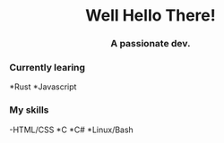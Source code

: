 <h1 align="center"> Well Hello There!</h1>
<h3 align="center">A passionate dev.</h3>

<p>
<h3>Currently learing</h3>
*Rust
*Javascript
<h3>My skills</h3>
-HTML/CSS
*C
*C#
*Linux/Bash
</p>

<!--
**Masuwuked/masuwuked** is a ✨ _special_ ✨ repository because its `README.md` (this file) appears on your GitHub profile.

Here are some ideas to get you started:

- 🔭 I’m currently working on ...
- 🌱 I’m currently learning ...
- 👯 I’m looking to collaborate on ...
- 🤔 I’m looking for help with ...
- 💬 Ask me about ...
- 📫 How to reach me: ...
- 😄 Pronouns: ...
- ⚡ Fun fact: ...
-->
